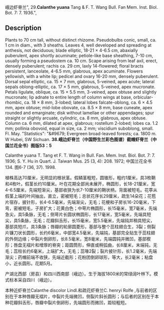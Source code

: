 峨边虾脊兰",
29.**Calanthe yuana** Tang & F. T. Wang Bull. Fan Mem. Inst. Biol. Bot. 7: 7. 1936.",

## Description
Plants to 70 cm tall, without distinct rhizome. Pseudobulbs conic, small, ca. 1 cm in diam., with 3 sheaths. Leaves 4, well developed and spreading at anthesis, not deciduous; blade elliptic, 18-21 × 4-6.5 cm, abaxially puberulent, apex shortly acuminate; petiole-like base sheathing, 7-10 cm, usually forming a pseudostem ca. 10 cm. Scape arising from leaf axil, erect, densely puberulent; rachis ca. 29 cm, laxly 14-flowered; floral bracts persistent, lanceolate, 4-6.5 mm, glabrous, apex acuminate. Flowers yellowish, with a white lip; pedicel and ovary 16-20 mm, densely puberulent. Dorsal sepal elliptic, ca. 15 × 7 mm, glabrous, 5-veined, apex acute; lateral sepals oblong-elliptic, ca. 17 × 5 mm, glabrous, 5-veined, apex mucronate. Petals ligulate, oblique, ca. 15 × 5.5 mm, 3-veined, apex obtuse and slightly mucronate; lip adnate to entire length of column wings at base, orbicular-rhombic, ca. 18 × 8 mm, 3-lobed; lateral lobes falcate-oblong, ca. 6 × 4.5 mm, apex obtuse; mid-lobe obovate, ca. 8.5 × 8 mm, base cuneate, apex rounded and emarginate; disk without lamellae or other appendages; spur straight or slightly arcuate, cylindric, ca. 8 mm, glabrous, apex obtuse. Column ca. 6 mm, dilated at apex, glabrous; rostellum 2-lobed; lobes ca. 1.2 mm; pollinia obovoid, equal in size, ca. 2 mm; viscidium suboblong, small. Fl. May.
  "Statistics": "&amp;#9679; Evergreen broad-leaved forests; ca. 1800 m. W Hubei, SW Sichuan.
**38.峨边虾脊兰（中国野生兰彩色图谱）截帽虾脊兰（中国兰花全书）图版53：5**

Calanthe yuana T. Tang et F. T. Wang in Bull. Fan. Mem. Inst. Biol. Bot. 7: 7. 1936; S. Y. Hu in Quart. J. Taiwan Mus. 25 (3, 4): 208. 1972; 中国兰花全书134. 图6-7 (36, 37). 1998.

植株高达70厘米，无明显的根状茎。假鳞茎粗短，圆锥形，粗约1厘米，具3枚鞘和4枚叶。假茎长约10厘米。叶在花期全部尚未展开，椭圆形，长18-21厘米，宽4-6.5厘米，先端短渐尖，基部收狭为长7-10厘米的鞘状柄，背面被短毛。花葶从假茎上端的叶间抽出，直立，密被短毛；总状花序长29厘米，疏生14朵花；花苞片宿存，披针形，长4-6.5毫米，先端渐尖，无毛；花梗和子房长16-20毫米，下弯，密被短毛，子房扩大；花黄白色；中萼片椭圆形，长15毫米，宽7毫米，先端急尖，具5条脉，无毛；侧萼片长圆状椭圆形，长17毫米，宽5毫米，先端具短尖，具5条脉，无毛；花瓣斜舌形，长15毫米，宽5.5毫米，先端钝并稍具短尖，基部具短爪，具3条脉；唇瓣的轮廓圆菱形，基部与整个蕊柱翅合生，3裂；侧裂片镰刀状长圆形，长约6毫米，中部宽4.5毫米，先端钝，基部完全贴生于蕊柱翅的外侧边缘；中裂片倒卵形，长8.5毫米，宽8毫米，先端圆钝并微凹，基部楔形；唇盘无褶片和增厚的脊突；距圆筒形，伸直或稍弧曲，长8厘米，末端钝，无毛；蕊柱长约6毫米，上端扩大，无毛；蕊喙2裂；裂片披针形，长1.2毫米，先端渐尖；药帽前端不收狭，先端近截形；花粉团倒卵球形，等大，长2毫米；粘盘小，近长圆形。花期5月。

产湖北西部（房县）和四川西南部（峨边）。生于海拔1800米的常绿阔叶林下。模式标本采自四川（峨边）。

本种近虾脊兰Calanthe discolor Lindl.和疏花虾脊兰C. henryi Rolfe ,与前者的区别在于本种唇瓣无褶片，中裂片先端微凹，侧裂片斜长圆形；与后者的区别在于本种花瓣斜舌形，唇瓣中裂片倒卵形，先端圆形而微凹，距较粗短。
